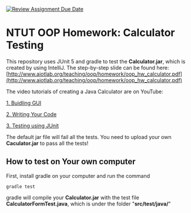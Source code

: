 [![Review Assignment Due Date](https://classroom.github.com/assets/deadline-readme-button-24ddc0f5d75046c5622901739e7c5dd533143b0c8e959d652212380cedb1ea36.svg)](https://classroom.github.com/a/Mdjygsqx)
# NTUT OOP Homework: Calculator Testing

This repository uses JUnit 5 and gradle to test the **Calculator.jar**, which is created by using IntelliJ. The step-by-step slide can be found here: 
[http://www.aiotlab.org/teaching/oop/homework/oop_hw_calculator.pdf](http://www.aiotlab.org/teaching/oop/homework/oop_hw_calculator.pdf)


The video tutorials of creating a Java Calculator are on YouTube:

[1. Buidling GUI](https://www.youtube.com/watch?v=S_L-gThl01Y) 

[2. Writing Your Code](https://www.youtube.com/watch?v=YQHU8P2tzG4)

[3. Testing using JUnit](https://www.youtube.com/watch?v=2jaVOGnH4jo)

The default jar file will fail all the tests. You need to upload your own **Caculator.jar** to pass all the tests!

## How to test on Your own computer

First, install gradle on your computer and run the command
```
gradle test
```
gradle will compile your **Calculator.jar** with the test file **CalculatorFormTest.java**, which is under the folder "**src/test/java/**"
